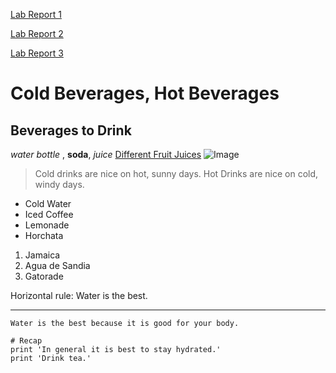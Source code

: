 [Lab Report 1](https://cassponmal.github.io/cse15l-lab-reports/lab-report-1-week-2.html)

[Lab Report 2](https://cassponmal.github.io/cse15l-lab-reports/labReport2.html)

[Lab Report 3](https://cassponmal.github.io/cse15l-lab-reports/lab-report-3-week-6.html)

# Cold Beverages, Hot Beverages
## Beverages to Drink
*water bottle* , **soda**, *juice*
[Different Fruit Juices](https://sipsmarter.org/juicepedia/juice-varieties/)
![Image](https://st2.depositphotos.com/2577341/6474/i/950/depositphotos_64740945-stock-photo-cold-water-bottles-on-ice.jpg)

> Cold drinks are nice on hot, sunny days. 
> Hot Drinks are nice on cold, windy days. 


* Cold  Water
* Iced Coffee
* Lemonade
* Horchata

1. Jamaica
2. Agua de Sandia
3. Gatorade

Horizontal rule:
Water is the best.
- - -


`Water is the best because it is good for your body.` 

```
# Recap
print 'In general it is best to stay hydrated.'
print 'Drink tea.'
```
